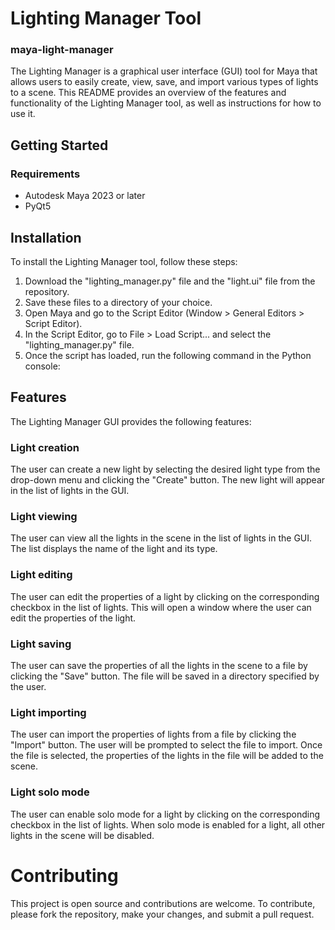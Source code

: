 # Lighting Manager Tool
### maya-light-manager

The Lighting Manager is a graphical user interface (GUI) tool for Maya that allows users to easily create, view, save, and import various types of lights to a scene. 
This README provides an overview of the features and functionality of the Lighting Manager tool, as well as instructions for how to use it.

## Getting Started

### Requirements
* Autodesk Maya 2023 or later
* PyQt5

## Installation
To install the Lighting Manager tool, follow these steps:

1. Download the "lighting_manager.py" file and the "light.ui" file from the repository.
2. Save these files to a directory of your choice.
3. Open Maya and go to the Script Editor (Window > General Editors > Script Editor).
4. In the Script Editor, go to File > Load Script... and select the "lighting_manager.py" file.
5. Once the script has loaded, run the following command in the Python console:

## Features
The Lighting Manager GUI provides the following features:

### Light creation
The user can create a new light by selecting the desired light type from the drop-down menu and clicking the "Create" button. The new light will appear in the list of lights in the GUI.

### Light viewing
The user can view all the lights in the scene in the list of lights in the GUI. The list displays the name of the light and its type.

### Light editing
The user can edit the properties of a light by clicking on the corresponding checkbox in the list of lights. This will open a window where the user can edit the properties of the light.

### Light saving
The user can save the properties of all the lights in the scene to a file by clicking the "Save" button. The file will be saved in a directory specified by the user.

### Light importing
The user can import the properties of lights from a file by clicking the "Import" button. The user will be prompted to select the file to import. Once the file is selected, the properties of the lights in the file will be added to the scene.

### Light solo mode
The user can enable solo mode for a light by clicking on the corresponding checkbox in the list of lights. When solo mode is enabled for a light, all other lights in the scene will be disabled.

# Contributing
This project is open source and contributions are welcome. To contribute, please fork the repository, make your changes, and submit a pull request.
